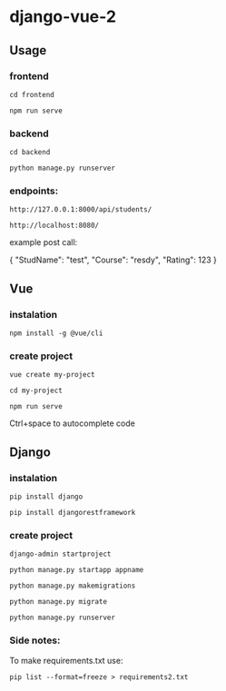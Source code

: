 # django-vue-2

## Usage

### frontend

```cd frontend```

```npm run serve```

### backend

```cd backend```

```python manage.py runserver```

### endpoints:

```http://127.0.0.1:8000/api/students/```

```http://localhost:8080/```

example post call:

{
    "StudName": "test",
    "Course": "resdy",
    "Rating": 123
}

## Vue

### instalation

```npm install -g @vue/cli```

### create project

```vue create my-project```

```cd my-project```

```npm run serve```

Ctrl+space to autocomplete code

## Django

### instalation

```pip install django```

```pip install djangorestframework```


### create project

```django-admin startproject```

```python manage.py startapp appname```

```python manage.py makemigrations```

```python manage.py migrate```

```python manage.py runserver```


### Side notes:

To make requirements.txt use:

```pip list --format=freeze > requirements2.txt ```
